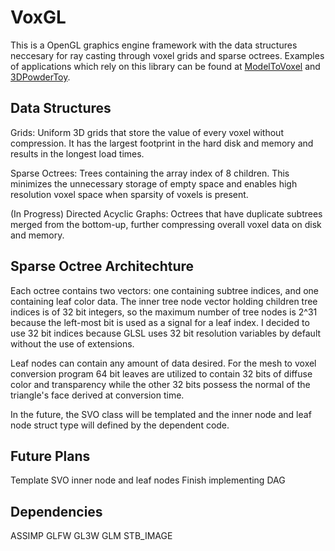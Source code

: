 # VoxGL
This is a OpenGL graphics engine framework with the data structures neccesary for ray casting through voxel grids and sparse octrees. Examples of applications which rely on this library can be found at [ModelToVoxel](https://github.com/jfriedson/modeltovoxel) and [3DPowderToy](https://github.com/jfriedson/3DPowderToy).

## Data Structures
Grids: Uniform 3D grids that store the value of every voxel without compression. It has the largest footprint in the hard disk and memory and results in the longest load times.

Sparse Octrees: Trees containing the array index of 8 children. This minimizes the unnecessary storage of empty space and enables high resolution voxel space when sparsity of voxels is present.

(In Progress) Directed Acyclic Graphs: Octrees that have duplicate subtrees merged from the bottom-up, further compressing overall voxel data on disk and memory.

## Sparse Octree Architechture
Each octree contains two vectors: one containing subtree indices, and one containing leaf color data.  The inner tree node vector holding children tree indices is of 32 bit integers, so the maximum number of tree nodes is 2^31 because the left-most bit is used as a signal for a leaf index. I decided to use 32 bit indices because GLSL uses 32 bit resolution variables by default without the use of extensions.

Leaf nodes can contain any amount of data desired. For the mesh to voxel conversion program 64 bit leaves are utilized to contain 32 bits of diffuse color and transparency while the other 32 bits possess the normal of the triangle's face derived at conversion time.

In the future, the SVO class will be templated and the inner node and leaf node struct type will defined by the dependent code.

## Future Plans
Template SVO inner node and leaf nodes
Finish implementing DAG

## Dependencies
ASSIMP
GLFW
GL3W
GLM
STB_IMAGE
